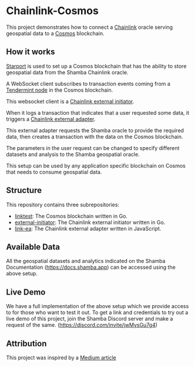 # Chainlink-Cosmos
This project demonstrates how to connect a [Chainlink](https://chain.link/) oracle serving geospatial data to a [Cosmos](https://cosmos.network/) blockchain.

## How it works
[Starport](https://cosmos.network/starport/) is used to set up a Cosmos blockchain that has the ability to store geospatial data from the Shamba Chainlink oracle.

A WebSocket client subscribes to transaction events coming from a [Tendermint node](https://tendermint.com/core/) in the Cosmos blockchain.

This websocket client is a [Chainlink external initiator](https://docs.chain.link/docs/external-initiators-introduction/).

When it logs a transaction that indicates that a user requested some data, it triggers a [Chainlink external adapter](https://docs.chain.link/docs/external-adapters/).

This external adapter requests the Shamba oracle to provide the required data, then creates a transaction with the data on the Cosmos blockchain. 

The parameters in the user request can be changed to specify different datasets and analysis to the Shamba geospatial oracle.

This setup can be used by any application specific blockchain on Cosmos that needs to consume geospatial data.


## Structure
This repository contains three subrepositories:
- [linktest](https://github.com/lajosdeme/Chainlink-Cosmos/tree/main/linktest): The Cosmos blockchain written in Go.
- [external-initiator](https://github.com/lajosdeme/Chainlink-Cosmos/tree/main/external-initiator): The Chainlink external initiator written in Go.
- [link-ea](https://github.com/lajosdeme/Chainlink-Cosmos/tree/main/link-ea): The Chainlink external adapter written in JavaScript.

## Available Data
All the geospatial datasets and analytics indicated on the Shamba Documentation (https://docs.shamba.app) can be accessed using the above setup.

## Live Demo
We have a full implementation of the above setup which we provide access to for those who want to test it out. To get a link and credentials to try out a live demo of this project, join the Shamba Discord server and make a request of the same. (https://discord.com/invite/jwMysGu7g4) 

## Attribution
This project was inspired by a [Medium article](https://betterprogramming.pub/connect-a-chainlink-oracle-to-a-cosmos-blockchain-d7934d75bae5)